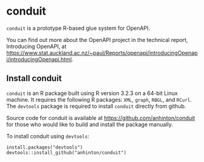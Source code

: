 conduit
=======

`conduit` is a prototype R-based glue system for OpenAPI.

You can find out more about the OpenAPI project in the technical
report, Introducing OpenAPI, at
<https://www.stat.auckland.ac.nz/~paul/Reports/openapi/introducingOpenapi/introducingOpenapi.html>.

Install conduit
---------------

`conduit` is an R package built using R version 3.2.3 on a 64-bit
Linux machine. It requires the following R packages: `XML`, `graph`,
`RBGL`, and `RCurl`. The `devtools` package is required to install
`conduit` directly from github.

Source code for conduit is available at
<https://github.com/anhinton/conduit> for those who would like to
build and install the package manually.

To install conduit using `devtools`:

```
install.packages("devtools")
devtools::install_github("anhinton/conduit")
```
